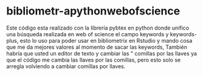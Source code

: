 # bibliometr-apythonwebofscience
Este código esta realizado con la librería pybtex en python donde unifico una búsqueda realizada en web of science el campo keywords y keywords-plus, esto lo uso para poder usar en bibliometrix en Rstudio  y mando cosa que me da mejores valores al momento de sacar las keywords,
También habría que usted un editor de texto y cambiar las " comillas por las llaves ya que el código me cambia las llaves por las comillas, pero esto solo se arregla volviendo a cambiar comillas por llaves.
